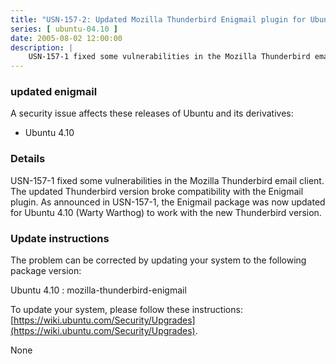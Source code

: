 ```yaml
---
title: "USN-157-2: Updated Mozilla Thunderbird Enigmail plugin for Ubuntu 4.10"
series: [ ubuntu-04.10 ]
date: 2005-08-02 12:00:00
description: |
    USN-157-1 fixed some vulnerabilities in the Mozilla Thunderbird email client. The updated Thunderbird version broke compatibility with the Enigmail plugin. As announced in USN-157-1, the Enigmail package was now updated for Ubuntu 4.10 (Warty Warthog) to work with the new Thunderbird version.
--- 
```

 
### updated enigmail

A security issue affects these releases of Ubuntu and its derivatives:

* Ubuntu 4.10

### Details

USN-157-1 fixed some vulnerabilities in the Mozilla Thunderbird email client. The updated Thunderbird version broke compatibility with the Enigmail plugin. As announced in USN-157-1, the Enigmail package was now updated for Ubuntu 4.10 (Warty Warthog) to work with the new Thunderbird version.

### Update instructions

The problem can be corrected by updating your system to the following package version:

Ubuntu 4.10
 : mozilla-thunderbird-enigmail 

To update your system, please follow these instructions: [https://wiki.ubuntu.com/Security/Upgrades](https://wiki.ubuntu.com/Security/Upgrades).

None

